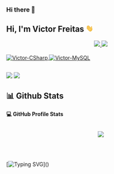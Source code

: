 ### Hi there 👋

## Hi, I'm Victor Freitas <img src="https://github.com/milena-ramiro/milena-ramiro/blob/main/gifs/wave.gif" width="20px">
<div align="center">
  <a href="https://github.com/victorfreitass">
  <img height="180em" src="https://github-readme-stats.vercel.app/api?username=victorfreitass&show_icons=true&theme=react&include_all_commits=true&count_private=false"/>
  <img height="180em" src="https://github-readme-stats.vercel.app/api/top-langs/?username=victorfreitass&layout=compact&langs_count=7&theme=react"/>
</div>
	
<div style="display: inline_block"><br>
  <img align="center" alt="Victor-CSharp" height="30" width="40" src="https://cdn.jsdelivr.net/gh/devicons/devicon/icons/csharp/csharp-original.svg">
  <img align="center" alt="Victor-MySQL" height="30" width="40" src="https://cdn.jsdelivr.net/gh/devicons/devicon/icons/mysql/mysql-plain.svg">
</div>
   
  ##
 
<div> 
  <a href = "mailto:victor.fsilva45@gmail.com"><img src="https://img.shields.io/badge/-Gmail-%23333?style=for-the-badge&logo=gmail&logoColor=white" target="_blank"></a>
    <a href="https://t.me/Victor Freitas" target="_blank"><img src="https://img.shields.io/badge/Telegram-2CA5E0?style=for-the-badge&logo=telegram&logoColor=white" target="_blank"></a> 
	
</div>
	
  ## 📊 Github Stats
	
  <summary><b>💻 GitHub Profile Stats</b></summary>
  <br/>
  <p align="center">
      <a href="https://github.com/victorfreitass"><img src="https://activity-graph.herokuapp.com/graph?username=victorfreitass&custom_title=Victor%20Freitas's%20Contribution%20Graph&theme=react-dark" /></a>
	</p>
  <br/>	
	
  ##
  
  [![Typing SVG](https://readme-typing-svg.herokuapp.com?font=Ubuntu&color=blue&vCenter=true&lines=Victorfreitass+thanks+for+your+visit!)]()

	
